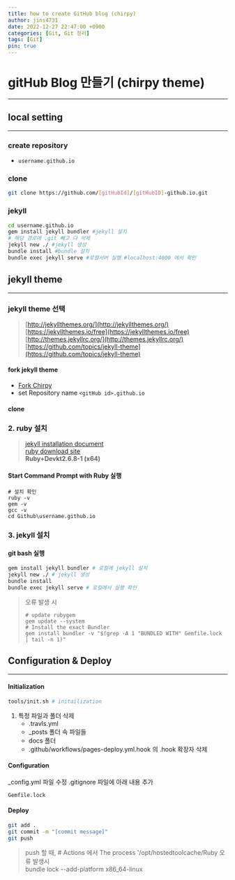```yaml
---
title: how to create GitHub blog (chirpy)
author: jins4731
date: 2022-12-27 22:47:00 +0900
categories: [Git, Git 정리]
tags: [Git]
pin: true
---
```


# gitHub Blog 만들기 (chirpy theme)

---

## local setting

---

### create repository

- `username.github.io`

### clone

```bash
git clone https://github.com/[gitHubId]/[gitHubID]-github.io.git
```

### jekyll

```bash
cd username.github.io
gem install jekyll bundler #jekyll 설치
# 해당 경로에 .git 빼고 다 삭제
jekyll new ./ #jekyll 생성
bundle install #bundle 설치
bundle exec jekyll serve #로컬서버 실행 #localhost:4000 에서 확인
```

## jekyll theme

---

### jekyll theme 선택

> [http://jekyllthemes.org/](http://jekyllthemes.org/)  
> [https://jekyllthemes.io/free](https://jekyllthemes.io/free)  
> [http://themes.jekyllrc.org/](http://themes.jekyllrc.org/)  
> [https://github.com/topics/jekyll-theme](https://github.com/topics/jekyll-theme)

#### fork jekyll theme

- [Fork Chirpy](https://github.com/cotes2020/jekyll-theme-chirpy/fork)
- set Repository name
  `<gitHub id>.github.io`

#### clone

### 2. ruby 설치

> [jekyll installation document](https://jekyllrb.com/docs/installation/)  
> [ruby download site](https://rubyinstaller.org/downloads/archives/)  
> **Ruby+Devkt2.6.8-1 (x64)**

#### Start Command Prompt with Ruby 실행

```
# 설치 확인
ruby -v
gem -v
gcc -v
cd Github\username.github.io
```

### 3. jekyll 설치

#### git bash 실행

```bash
gem install jekyll bundler # 로컬에 jekyll 설치
jekyll new ./ # jekyll 생성
bundle install
bundle exec jekyll serve # 로컬에서 실행 확인
```

> 오류 발생 시
>
> ```
> # update rubygem
> gem update --system
> # Install the exact Bundler
> gem install bundler -v "$(grep -A 1 "BUNDLED WITH" Gemfile.lock | tail -n 1)"
> ```

## Configuration & Deploy

---

#### Initialization

```bash
tools/init.sh # initailization
```

1. 특정 파일과 폴더 삭제
   - .travls.yml
   - \_posts 폴더 속 파일들
   - docs 폴더
   - .github/workflows/pages-deploy.yml.hook 의 .hook 확장자 삭제

#### Configuration

\_config.yml 파일 수정
.gitignore 파일에 아래 내용 추가

```
Gemfile.lock
```

#### Deploy

```bash
git add .
git commit -m "[commit message]"
git push
```

> push 할 때, # Actions 에서 The process '/opt/hostedtoolcache/Ruby 오류 발생시  
> bundle lock --add-platform x86_64-linux
